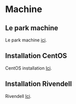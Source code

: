 # Machine 

## Le park machine

Le park machine [ici](park_machine/info-machine.md).

## Installation CentOS

CentOS installation [Ici](installationCentOS.md).

## Installation Rivendell

Rivendell [Ici](rivendell/rivendell-installation.md).
